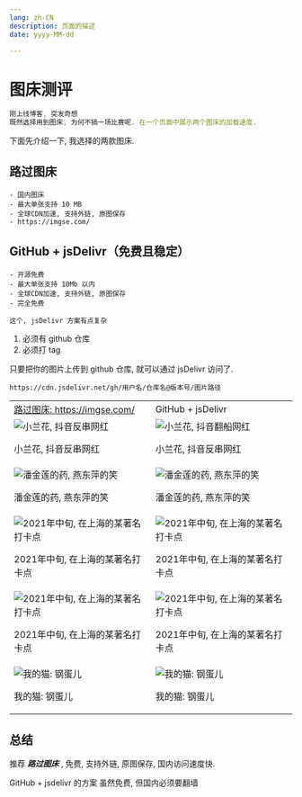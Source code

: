 ```yaml
---
lang: zh-CN
description: 页面的描述
date: yyyy-MM-dd

---
```


# 图床测评

```javascript
刚上线博客, 突发奇想
既然选择用到图床, 为何不搞一场比赛呢. 在一个页面中展示两个图床的加载速度.
```

下面先介绍一下, 我选择的两款图床.

## 路过图床
    - 国内图床
    - 最大单张支持 10 MB
    - 全球CDN加速, 支持外链, 原图保存
    - https://imgse.com/

## GitHub + jsDelivr（免费且稳定）
    - 开源免费
    - 最大单张支持 10Mb 以内
    - 全球CDN加速, 支持外链, 原图保存
    - 完全免费

    这个, jsDelivr 方案有点复杂

1. 必须有 github 仓库
2. 必须打 tag

只要把你的图片上传到 github 仓库, 就可以通过 jsDelivr 访问了.

```javaascriptt
https://cdn.jsdelivr.net/gh/用户名/仓库名@版本号/图片路径
```


<table>
    <tbody>
  <tr>
    <td style="width: 50%;">
        <a href="https://imgse.com/" target="_blank">路过图床: https://imgse.com/</a>
    </td>
    <td style="width: 50%;">
        GitHub + jsDelivr
    </td>
  </tr>
  <tr>
    <td style="width: 50%;">
    <img src="https://s21.ax1x.com/2025/01/15/pEFFmuR.jpg" alt="小兰花, 抖音反串网红" title="小兰花, 抖音反串网红"  />
    <p>
        小兰花, 抖音反串网红
    </p>
    </td>
    <td style="width: 50%;"><img src="https://cdn.jsdelivr.net/gh/CoderXiaoShi/CoderXiaoShi.github.io@0.0.1/docs/images/xiaolanhua.jpg" alt="小兰花, 抖音翻船网红"  />
        <p>
        小兰花, 抖音反串网红
    </p>
    </td>
  </tr>
  <tr>
    <td>
        <img src="https://s21.ax1x.com/2025/01/15/pEFFJvd.jpg" alt="潘金莲的药, 燕东萍的笑"  />
        <p>潘金莲的药, 燕东萍的笑</p>
    </td>
    <td><img src="https://cdn.jsdelivr.net/gh/CoderXiaoShi/CoderXiaoShi.github.io@0.0.2/docs/images/yaandongp.jpg" alt="潘金莲的药, 燕东萍的笑"  />
        <p>潘金莲的药, 燕东萍的笑</p>
    </td>
  </tr>
  <tr>
    <td>
        <img src="https://s21.ax1x.com/2025/01/15/pEFFUbt.jpg" alt="2021年中旬, 在上海的某著名打卡点" />
        <p>2021年中旬, 在上海的某著名打卡点</p>
    </td>
    <td>
        <img src="https://cdn.jsdelivr.net/gh/CoderXiaoShi/CoderXiaoShi.github.io@0.0.1/docs/images/52690e529ffd951768ad505f5da38cf.jpg" alt="2021年中旬, 在上海的某著名打卡点" />
        <p>2021年中旬, 在上海的某著名打卡点</p>
    </td>
  </tr>
  <tr>
    <td>
        <img src="https://s21.ax1x.com/2025/01/15/pEFFNDI.jpg" alt="2021年中旬, 在上海的某著名打卡点" />
        <p>2021年中旬, 在上海的某著名打卡点</p>
    </td>
    <td>
        <img src="https://cdn.jsdelivr.net/gh/CoderXiaoShi/CoderXiaoShi.github.io@0.0.1/docs/images/b07b5dca9f5cf4518dab6bd094915b2.jpg" alt="2021年中旬, 在上海的某著名打卡点" />
        <p>2021年中旬, 在上海的某著名打卡点</p>
    </td>
  </tr>
  <tr>
    <td>
        <img src="https://s21.ax1x.com/2025/01/15/pEFFtKA.jpg" alt="我的猫: 钢蛋儿"  />
        <p>我的猫: 钢蛋儿</p>
    </td>
    <td>
        <img src="https://cdn.jsdelivr.net/gh/CoderXiaoShi/CoderXiaoShi.github.io@0.0.2/docs/images/c2d20b4c14fb269eb44f0fd9a86928e.jpg" alt="我的猫: 钢蛋儿"  />
        <p>我的猫: 钢蛋儿</p>
    </td>
  </tr>
</tbody>
</table>

## 总结

推荐 ***路过图床*** , 免费, 支持外链, 原图保存, 国内访问速度快.

GitHub + jsdelivr 的方案 虽然免费, 但国内必须要翻墙

